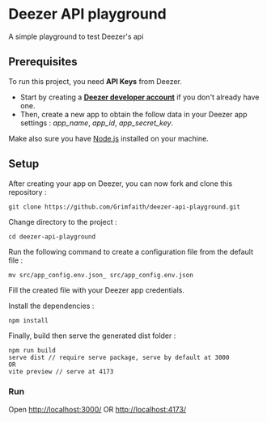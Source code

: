 # Deezer API playground
A simple playground to test Deezer's api

## Prerequisites

To run this project, you need **API Keys** from Deezer.

- Start by creating a **[Deezer developer account](https://developers.deezer.com/)** if you don't already have one.
- Then, create a new app to obtain the follow data in your Deezer app settings : *app_name*, *app_id*, 
*app_secret_key*.

Make also sure you have [Node.js](https://nodejs.org/) installed on your machine.

## Setup

After creating your app on Deezer, you can now fork and clone this repository :
```codeowners 
git clone https://github.com/Grimfaith/deezer-api-playground.git
```

Change directory to the project :
```codeowners
cd deezer-api-playground
```

Run the following command to create a configuration file from the default file :
```codeowners
mv src/app_config.env.json_ src/app_config.env.json
```

Fill the created file with your Deezer app credentials.

Install the dependencies :
```codeowners
npm install
```

Finally, build then serve the generated dist folder : 
```codeowners
npm run build
serve dist // require serve package, serve by default at 3000
OR
vite preview // serve at 4173
```


### Run
Open [http://localhost:3000/](http://localhost:3000) OR [http://localhost:4173/](http://localhost:4173)
